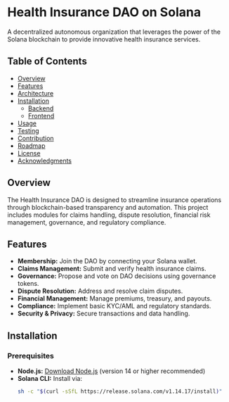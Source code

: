 # Health Insurance DAO on Solana

A decentralized autonomous organization that leverages the power of the Solana blockchain to provide innovative health insurance services.

## Table of Contents
- [Overview](#overview)
- [Features](#features)
- [Architecture](#architecture)
- [Installation](#installation)
  - [Backend](#backend)
  - [Frontend](#frontend)
- [Usage](#usage)
- [Testing](#testing)
- [Contribution](#contribution)
- [Roadmap](#roadmap)
- [License](#license)
- [Acknowledgments](#acknowledgments)

## Overview
The Health Insurance DAO is designed to streamline insurance operations through blockchain-based transparency and automation. This project includes modules for claims handling, dispute resolution, financial risk management, governance, and regulatory compliance.

## Features
- **Membership:** Join the DAO by connecting your Solana wallet.
- **Claims Management:** Submit and verify health insurance claims.
- **Governance:** Propose and vote on DAO decisions using governance tokens.
- **Dispute Resolution:** Address and resolve claim disputes.
- **Financial Management:** Manage premiums, treasury, and payouts.
- **Compliance:** Implement basic KYC/AML and regulatory standards.
- **Security & Privacy:** Secure transactions and data handling.

## Installation

### Prerequisites
- **Node.js:** [Download Node.js](https://nodejs.org) (version 14 or higher recommended)
- **Solana CLI:** Install via:
  ```bash
  sh -c "$(curl -sSfL https://release.solana.com/v1.14.17/install)"

